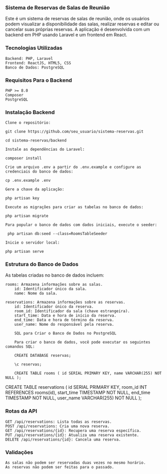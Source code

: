 ### Sistema de Reservas de Salas de Reunião

Este é um sistema de reservas de salas de reunião, onde os usuários podem visualizar a disponibilidade das salas, realizar reservas e editar ou cancelar suas próprias reservas. A aplicação é desenvolvida com um backend em PHP usando Laravel e um frontend em React.
### Tecnologias Utilizadas

    Backend: PHP, Laravel
    Frontend: ReactJS, HTML5, CSS
    Banco de Dados: PostgreSQL

### Requisitos Para o Backend

    PHP >= 8.0
    Composer
    PostgreSQL

### Instalação Backend

    Clone o repositório:

    git clone https://github.com/seu_usuario/sistema-reservas.git

    cd sistema-reservas/backend

    Instale as dependências do Laravel:

    composer install

    Crie um arquivo .env a partir do .env.example e configure as credenciais do banco de dados:

    cp .env.example .env

    Gere a chave da aplicação:

    php artisan key

    Execute as migrações para criar as tabelas no banco de dados:

    php artisan migrate

    Para popular o banco de dados com dados iniciais, execute o seeder:

     php artisan db:seed --class=RoomsTableSeeder

    Inicie o servidor local:

    php artisan serve

  ### Estrutura do Banco de Dados

  As tabelas criadas no banco de dados incluem:

    rooms: Armazena informações sobre as salas.
        id: Identificador único da sala.
        name: Nome da sala.

    reservations: Armazena informações sobre as reservas.
        id: Identificador único da reserva.
        room_id: Identificador da sala (chave estrangeira).
        start_time: Data e hora de início da reserva.
        end_time: Data e hora de término da reserva.
        user_name: Nome do responsável pela reserva.

        SQL para Criar o Banco de Dados no PostgreSQL

        Para criar o banco de dados, você pode executar os seguintes comandos SQL:

        CREATE DATABASE reservas;

        \c reservas;

        CREATE TABLE rooms ( id SERIAL PRIMARY KEY, name VARCHAR(255) NOT NULL );

CREATE TABLE reservations ( id SERIAL PRIMARY KEY, room_id INT REFERENCES rooms(id), start_time TIMESTAMP NOT NULL, end_time TIMESTAMP NOT NULL, user_name VARCHAR(255) NOT NULL );
### Rotas da API

    GET /api/reservations: Lista todas as reservas.
    POST /api/reservations: Cria uma nova reserva.
    GET /api/reservations/{id}: Recupera uma reserva específica.
    PUT /api/reservations/{id}: Atualiza uma reserva existente.
    DELETE /api/reservations/{id}: Cancela uma reserva.

### Validações

    As salas não podem ser reservadas duas vezes no mesmo horário.
    As reservas não podem ser feitas para o passado.
